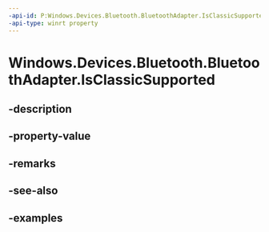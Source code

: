 ```yaml
---
-api-id: P:Windows.Devices.Bluetooth.BluetoothAdapter.IsClassicSupported
-api-type: winrt property
---
```


<!-- Property syntax.
public bool IsClassicSupported { get; }
-->

# Windows.Devices.Bluetooth.BluetoothAdapter.IsClassicSupported

## -description

## -property-value

## -remarks

## -see-also

## -examples

